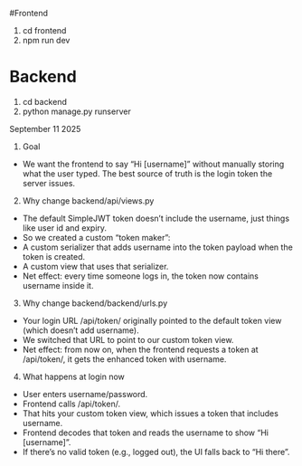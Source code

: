 #Frontend
1. cd frontend
2. npm run dev

# Backend
1. cd backend
2. python manage.py runserver

September 11 2025
1) Goal
 - We want the frontend to say “Hi [username]” without manually storing what the user typed. The best source of truth is the login token the server issues.
2) Why change backend/api/views.py
- The default SimpleJWT token doesn’t include the username, just things like user id and expiry.
- So we created a custom “token maker”:
 - A custom serializer that adds username into the token payload when the token is created.
 - A custom view that uses that serializer.
- Net effect: every time someone logs in, the token now contains username inside it.
3) Why change backend/backend/urls.py
- Your login URL /api/token/ originally pointed to the default token view (which doesn’t add username).
- We switched that URL to point to our custom token view.
- Net effect: from now on, when the frontend requests a token at /api/token/, it gets the enhanced token with username.
4) What happens at login now
- User enters username/password.
- Frontend calls /api/token/.
- That hits your custom token view, which issues a token that includes username.
- Frontend decodes that token and reads the username to show “Hi [username]”.
- If there’s no valid token (e.g., logged out), the UI falls back to “Hi there”.